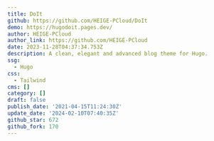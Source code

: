 ```yaml
---
title: DoIt
github: https://github.com/HEIGE-PCloud/DoIt
demo: https://hugodoit.pages.dev/
author: HEIGE-PCloud
author_link: https://github.com/HEIGE-PCloud
date: 2023-11-28T04:37:34.753Z
description: A clean, elegant and advanced blog theme for Hugo.
ssg:
  - Hugo
css:
  - Tailwind
cms: []
category: []
draft: false
publish_date: '2021-04-15T11:24:30Z'
update_date: '2024-02-10T07:40:35Z'
github_star: 672
github_fork: 170
---
```

